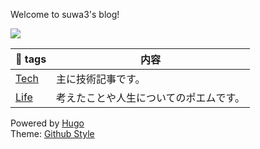 Welcome to suwa3's blog!  
  
![](/images/line_flag_garland01_08.png)


| 🔖 tags | 内容 |
|---|---|
| [Tech](https://suwa3.netlify.app/tags/tech/) | 主に技術記事です。|
| [Life](https://suwa3.netlify.app/tags/life/) | 考えたことや人生についてのポエムです。|
  
Powered by [Hugo️️️](https://gohugo.io/)  
Theme️: [Github Style](https://github.com/MeiK2333/github-style)

